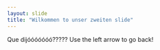 ```yaml
---
layout: slide
title: "Wilkommen to unser zweiten slide"
---
```

Que dijóóóóóóó?????
Use the left arrow to go back!
